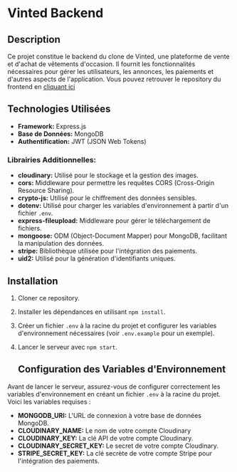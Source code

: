 # Vinted Backend

## Description

Ce projet constitue le backend du clone de Vinted, une plateforme de vente et d'achat de vêtements d'occasion. Il fournit les fonctionnalités nécessaires pour gérer les utilisateurs, les annonces, les paiements et d'autres aspects de l'application. Vous pouvez retrouver le repository du frontend en [cliquant ici](https://github.com/GabrielLRdP/Vinted-frontend/edit/main/README.md)


## Technologies Utilisées

- **Framework:** Express.js
- **Base de Données:** MongoDB
- **Authentification:** JWT (JSON Web Tokens)

### Librairies Additionnelles:

- **cloudinary:** Utilisé pour le stockage et la gestion des images.
- **cors:** Middleware pour permettre les requêtes CORS (Cross-Origin Resource Sharing).
- **crypto-js:** Utilisé pour le chiffrement des données sensibles.
- **dotenv:** Utilisé pour charger les variables d'environnement à partir d'un fichier `.env`.
- **express-fileupload:** Middleware pour gérer le téléchargement de fichiers.
- **mongoose:** ODM (Object-Document Mapper) pour MongoDB, facilitant la manipulation des données.
- **stripe:** Bibliothèque utilisée pour l'intégration des paiements.
- **uid2:** Utilisé pour la génération d'identifiants uniques.

## Installation

1. Cloner ce repository.
2. Installer les dépendances en utilisant `npm install`.
3. Créer un fichier `.env` à la racine du projet et configurer les variables d'environnement nécessaires (voir `.env.example` pour un exemple).
4. Lancer le serveur avec `npm start`.

   ## Configuration des Variables d'Environnement

Avant de lancer le serveur, assurez-vous de configurer correctement les variables d'environnement en créant un fichier `.env` à la racine du projet. Voici les variables requises :

- **MONGODB_URI:** L'URL de connexion à votre base de données MongoDB.
- **CLOUDINARY_NAME:** Le nom de votre compte Cloudinary
- **CLOUDINARY_KEY:** La clé API de votre compte Cloudinary.
- **CLOUDINARY_SECRET_KEY:** Le secret de votre compte Cloudinary.
- **STRIPE_SECRET_KEY:** La clé secrète de votre compte Stripe pour l'intégration des paiements.
